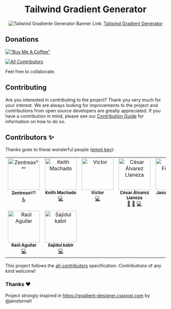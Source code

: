 <div align="center"> 
 
# Tailwind Gradient Generator

![Tailwind Gradiente Generator Banner](public/banner.png)
Link: [Tailwind Gradient Generator](https://tailwind-gradient-generator.vercel.app/)

</div>

## Donations

[!["Buy Me A Coffee"](https://www.buymeacoffee.com/assets/img/custom_images/orange_img.png)](https://www.buymeacoffee.com/roberth.gonz)

<!-- ALL-CONTRIBUTORS-BADGE:START - Do not remove or modify this section -->

[![All Contributors](https://img.shields.io/badge/all_contributors-9-orange.svg?style=flat-square)](#contributors-)

<!-- ALL-CONTRIBUTORS-BADGE:END -->

Feel free to collaborate.

## Contributing

Are you interested in contributing to the project? Thank you very much for your interest. We are always looking for improvements to the project and contributions from open source developers are greatly appreciated. If you have a contribution in mind, please see our [Contribution Guide](/CONTRIBUTING.md) for information on how to do so.

## Contributors ✨

Thanks goes to these wonderful people ([emoji key](https://allcontributors.org/docs/en/emoji-key)):

<!-- ALL-CONTRIBUTORS-LIST:START - Do not remove or modify this section -->
<!-- prettier-ignore-start -->
<!-- markdownlint-disable -->
<table>
  <tbody>
    <tr>
      <td align="center" valign="top" width="14.28%"><a href="https://zentreax.dev/"><img src="https://avatars3.githubusercontent.com/u/36458019?v=4?s=100" width="100px;" alt="Zentreaxᴰᵉᵛ"/><br /><sub><b>Zentreaxᴰᵉᵛ</b></sub></a><br /><a href="#a11y-Zentreax" title="Accessibility">️️️️♿️</a></td>
      <td align="center" valign="top" width="14.28%"><a href="https://github.com/keithmchd48"><img src="https://avatars0.githubusercontent.com/u/29048050?v=4?s=100" width="100px;" alt="Keith Machado"/><br /><sub><b>Keith Machado</b></sub></a><br /><a href="https://github.com/rxb3rth/tailwind-gradient-generator/commits?author=keithmchd48" title="Code">💻</a></td>
      <td align="center" valign="top" width="14.28%"><a href="https://www.linkedin.com/in/victor-arnedo-blanco/"><img src="https://avatars1.githubusercontent.com/u/52747851?v=4?s=100" width="100px;" alt="Victor"/><br /><sub><b>Victor</b></sub></a><br /><a href="https://github.com/rxb3rth/tailwind-gradient-generator/commits?author=varnebla" title="Code">💻</a></td>
      <td align="center" valign="top" width="14.28%"><a href="https://cesaralvarez.js.org/"><img src="https://avatars.githubusercontent.com/u/57325703?v=4?s=100" width="100px;" alt="César Álvarez Llaneza"/><br /><sub><b>César Álvarez Llaneza</b></sub></a><br /><a href="https://github.com/rxb3rth/tailwind-gradient-generator/commits?author=cesaralvrz" title="Documentation">📖</a> <a href="#design-cesaralvrz" title="Design">🎨</a> <a href="https://github.com/rxb3rth/tailwind-gradient-generator/commits?author=cesaralvrz" title="Code">💻</a></td>
      <td align="center" valign="top" width="14.28%"><a href="https://github.com/JasonFritsche"><img src="https://avatars.githubusercontent.com/u/34847680?v=4?s=100" width="100px;" alt="Jason Fritsche"/><br /><sub><b>Jason Fritsche</b></sub></a><br /><a href="https://github.com/rxb3rth/tailwind-gradient-generator/commits?author=JasonFritsche" title="Code">💻</a></td>
      <td align="center" valign="top" width="14.28%"><a href="https://github.com/amimaro"><img src="https://avatars.githubusercontent.com/u/6666978?v=4?s=100" width="100px;" alt="Amir Zahlan"/><br /><sub><b>Amir Zahlan</b></sub></a><br /><a href="https://github.com/rxb3rth/tailwind-gradient-generator/commits?author=amimaro" title="Code">💻</a></td>
      <td align="center" valign="top" width="14.28%"><a href="https://pantelis.theodosiou.me/"><img src="https://avatars.githubusercontent.com/u/33872406?v=4?s=100" width="100px;" alt="Pantelis Theodosiou"/><br /><sub><b>Pantelis Theodosiou</b></sub></a><br /><a href="https://github.com/rxb3rth/tailwind-gradient-generator/commits?author=ThPadelis" title="Code">💻</a></td>
    </tr>
    <tr>
      <td align="center" valign="top" width="14.28%"><a href="https://raul-aguilar.netlify.app/"><img src="https://avatars.githubusercontent.com/u/77344353?v=4?s=100" width="100px;" alt="Raúl Aguilar"/><br /><sub><b>Raúl Aguilar</b></sub></a><br /><a href="https://github.com/rxb3rth/tailwind-gradient-generator/commits?author=raulwwq0" title="Code">💻</a></td>
      <td align="center" valign="top" width="14.28%"><a href="https://www.linkedin.com/in/sajidul-kabir-748b57211/"><img src="https://avatars.githubusercontent.com/u/53114757?v=4?s=100" width="100px;" alt="Sajidul kabir"/><br /><sub><b>Sajidul kabir</b></sub></a><br /><a href="https://github.com/rxb3rth/tailwind-gradient-generator/commits?author=sajidul-kabir" title="Code">💻</a></td>
    </tr>
  </tbody>
</table>

<!-- markdownlint-restore -->
<!-- prettier-ignore-end -->

<!-- ALL-CONTRIBUTORS-LIST:END -->

This project follows the [all-contributors](https://github.com/all-contributors/all-contributors) specification. Contributions of any kind welcome!

### Thanks ❤️

Project strongly inspired in https://gradient-designer.csspost.com by @jenstornell
